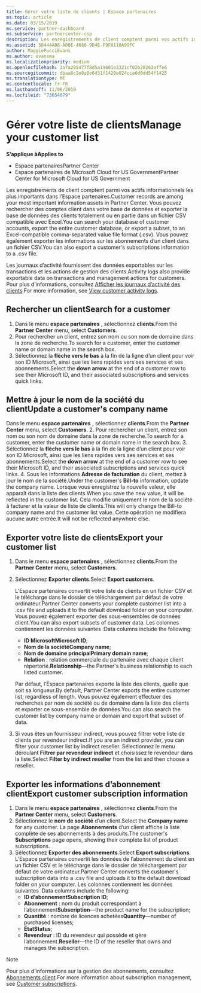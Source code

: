 ```yaml
---
title: Gérer votre liste de clients | Espace partenaires
ms.topic: article
ms.date: 03/15/2019
ms.service: partner-dashboard
ms.subservice: partnercenter-csp
description: Les enregistrements de client comptent parmi vos actifs informationnels les plus importants dans l’Espace partenaires.
ms.assetid: 58444AB8-AD6E-4686-9D4E-F9FA110A99FC
author: MaggiePucciEvans
ms.author: evansma
ms.localizationpriority: medium
ms.openlocfilehash: 3a7a295477f8d5a19601e3321cf02b20263affe6
ms.sourcegitcommit: dbaa6c2e8a0e6431f1420e024cca6d0dd54f1425
ms.translationtype: MT
ms.contentlocale: fr-FR
ms.lasthandoff: 11/06/2019
ms.locfileid: "73654079"
---
```

# <a name="manage-your-customer-list"></a><span data-ttu-id="69935-103">Gérer votre liste de clients</span><span class="sxs-lookup"><span data-stu-id="69935-103">Manage your customer list</span></span>

<span data-ttu-id="69935-104">**S’applique à**</span><span class="sxs-lookup"><span data-stu-id="69935-104">**Applies to**</span></span>

-  <span data-ttu-id="69935-105">Espace partenaires</span><span class="sxs-lookup"><span data-stu-id="69935-105">Partner Center</span></span>
-  <span data-ttu-id="69935-106">Espace partenaires de Microsoft Cloud for US Government</span><span class="sxs-lookup"><span data-stu-id="69935-106">Partner Center for Microsoft Cloud for US Government</span></span>


<span data-ttu-id="69935-107">Les enregistrements de client comptent parmi vos actifs informationnels les plus importants dans l’Espace partenaires.</span><span class="sxs-lookup"><span data-stu-id="69935-107">Customer records are among your most important information assets in Partner Center.</span></span> <span data-ttu-id="69935-108">Vous pouvez rechercher des comptes client dans votre base de données et exporter la base de données des clients totalement ou en partie dans un fichier&nbsp;CSV compatible avec Excel.</span><span class="sxs-lookup"><span data-stu-id="69935-108">You can search your database of customer accounts, export the entire customer database, or export a subset, to an Excel-compatible comma-separated value file format (.csv).</span></span> <span data-ttu-id="69935-109">Vous pouvez également exporter les informations sur les abonnements d’un client dans un fichier&nbsp;CSV.</span><span class="sxs-lookup"><span data-stu-id="69935-109">You can also export a customer's subscriptions information to a .csv file.</span></span>

<span data-ttu-id="69935-110">Les journaux d’activité fournissent des données exportables sur les transactions et les actions de gestion des clients.</span><span class="sxs-lookup"><span data-stu-id="69935-110">Activity logs also provide exportable data on transactions and management actions for customers.</span></span> <span data-ttu-id="69935-111">Pour plus d’informations, consultez [Afficher les journaux d’activité des clients](activity-logs.md).</span><span class="sxs-lookup"><span data-stu-id="69935-111">For more information, see [View customer activity logs](activity-logs.md).</span></span>


## <a name="search-for-a-customer"></a><span data-ttu-id="69935-112">Rechercher un client</span><span class="sxs-lookup"><span data-stu-id="69935-112">Search for a customer</span></span>

1.  <span data-ttu-id="69935-113">Dans le menu **espace partenaires** , sélectionnez **clients**.</span><span class="sxs-lookup"><span data-stu-id="69935-113">From the **Partner Center** menu, select **Customers**.</span></span>
2.  <span data-ttu-id="69935-114">Pour rechercher un client, entrez son nom ou son nom de domaine dans la zone de recherche.</span><span class="sxs-lookup"><span data-stu-id="69935-114">To search for a customer, enter the customer name or domain name in the search box.</span></span>
3.  <span data-ttu-id="69935-115">Sélectionnez la **flèche vers le bas** à la fin de la ligne d’un client pour voir son ID&nbsp;Microsoft, ainsi que les liens rapides vers ses services et ses abonnements.</span><span class="sxs-lookup"><span data-stu-id="69935-115">Select the **down arrow** at the end of a customer row to see their Microsoft ID, and their associated subscriptions and services quick links.</span></span>

## <a name="update-a-customers-company-name"></a><span data-ttu-id="69935-116">Mettre à jour le nom de la société du client</span><span class="sxs-lookup"><span data-stu-id="69935-116">Update a customer's company name</span></span>

<span data-ttu-id="69935-117">Dans le menu **espace partenaires** , sélectionnez **clients**.</span><span class="sxs-lookup"><span data-stu-id="69935-117">From the **Partner Center** menu, select **Customers**.</span></span>
2.  <span data-ttu-id="69935-118">Pour rechercher un client, entrez son nom ou son nom de domaine dans la zone de recherche.</span><span class="sxs-lookup"><span data-stu-id="69935-118">To search for a customer, enter the customer name or domain name in the search box.</span></span>
3.  <span data-ttu-id="69935-119">Sélectionnez la **flèche vers le bas** à la fin de la ligne d’un client pour voir son ID&nbsp;Microsoft, ainsi que les liens rapides vers ses services et ses abonnements.</span><span class="sxs-lookup"><span data-stu-id="69935-119">Select the **down arrow** at the end of a customer row to see their Microsoft ID, and their associated subscriptions and services quick links.</span></span>
4.  <span data-ttu-id="69935-120">Sous les informations **Adresse de facturation** du client, mettez à jour le nom de la société.</span><span class="sxs-lookup"><span data-stu-id="69935-120">Under the customer's **Bill-to** information, update the company name.</span></span> <span data-ttu-id="69935-121">Lorsque vous enregistrez la nouvelle valeur, elle apparaît dans la liste des clients.</span><span class="sxs-lookup"><span data-stu-id="69935-121">When you save the new value, it will be reflected in the customer list.</span></span> <span data-ttu-id="69935-122">Cela modifie uniquement le nom de la société à facturer et la valeur de liste de clients.</span><span class="sxs-lookup"><span data-stu-id="69935-122">This will only change the Bill-to company name and the customer list value.</span></span> <span data-ttu-id="69935-123">Cette opération ne modifiera aucune autre entrée.</span><span class="sxs-lookup"><span data-stu-id="69935-123">It will not be reflected anywhere else.</span></span>

## <a name="export-your-customer-list"></a><span data-ttu-id="69935-124">Exporter votre liste de clients</span><span class="sxs-lookup"><span data-stu-id="69935-124">Export your customer list</span></span>

1.  <span data-ttu-id="69935-125">Dans le menu **espace partenaires** , sélectionnez **clients**.</span><span class="sxs-lookup"><span data-stu-id="69935-125">From the **Partner Center** menu, select **Customers**.</span></span>
2.  <span data-ttu-id="69935-126">Sélectionnez **Exporter clients**.</span><span class="sxs-lookup"><span data-stu-id="69935-126">Select **Export customers**.</span></span>

    <span data-ttu-id="69935-127">L’Espace partenaires convertit votre liste de clients en un fichier&nbsp;CSV et le télécharge dans le dossier de téléchargement par défaut de votre ordinateur.</span><span class="sxs-lookup"><span data-stu-id="69935-127">Partner Center converts your complete customer list into a .csv file and uploads it to the default download folder on your computer.</span></span> <span data-ttu-id="69935-128">Vous pouvez également exporter des sous-ensembles de données client.</span><span class="sxs-lookup"><span data-stu-id="69935-128">You can also export subsets of customer data.</span></span> <span data-ttu-id="69935-129">Les colonnes contiennent les données suivantes :</span><span class="sxs-lookup"><span data-stu-id="69935-129">Data columns include the following:</span></span>

    -   <span data-ttu-id="69935-130">**ID Microsoft**</span><span class="sxs-lookup"><span data-stu-id="69935-130">**Microsoft ID**;</span></span>
    -   <span data-ttu-id="69935-131">**Nom de la société**</span><span class="sxs-lookup"><span data-stu-id="69935-131">**Company name**;</span></span>
    -   <span data-ttu-id="69935-132">**Nom de domaine principal**</span><span class="sxs-lookup"><span data-stu-id="69935-132">**Primary domain name**;</span></span>
    -   <span data-ttu-id="69935-133">**Relation**&nbsp;: relation commerciale du partenaire avec chaque client répertorié.</span><span class="sxs-lookup"><span data-stu-id="69935-133">**Relationship**—the Partner's business relationship to each listed customer.</span></span>

    <span data-ttu-id="69935-134">Par défaut, l’Espace partenaires exporte la liste des clients, quelle que soit sa longueur.</span><span class="sxs-lookup"><span data-stu-id="69935-134">By default, Partner Center exports the entire customer list, regardless of length.</span></span> <span data-ttu-id="69935-135">Vous pouvez également effectuer des recherches par nom de société ou de domaine dans la liste des clients et exporter ce sous-ensemble de données.</span><span class="sxs-lookup"><span data-stu-id="69935-135">You can also search the customer list by company name or domain and export that subset of data.</span></span>

3.  <span data-ttu-id="69935-136">Si vous êtes un fournisseur indirect, vous pouvez filtrer votre liste de clients par revendeur indirect.</span><span class="sxs-lookup"><span data-stu-id="69935-136">If you are an indirect provider, you can filter your customer list by indirect reseller.</span></span> <span data-ttu-id="69935-137">Sélectionnez le menu déroulant **Filtrer par revendeur indirect** et choisissez le revendeur dans la liste.</span><span class="sxs-lookup"><span data-stu-id="69935-137">Select **Filter by indirect reseller** from the list and then choose a reseller.</span></span>


## <a name="export-customer-subscription-information"></a><span data-ttu-id="69935-138">Exporter les informations d’abonnement client</span><span class="sxs-lookup"><span data-stu-id="69935-138">Export customer subscription information</span></span>

1.  <span data-ttu-id="69935-139">Dans le menu **espace partenaires** , sélectionnez **clients**.</span><span class="sxs-lookup"><span data-stu-id="69935-139">From the **Partner Center** menu, select **Customers**.</span></span>
2.  <span data-ttu-id="69935-140">Sélectionnez le **nom de société** d’un client.</span><span class="sxs-lookup"><span data-stu-id="69935-140">Select the **Company name** for any customer.</span></span> <span data-ttu-id="69935-141">La page **Abonnements** d’un client affiche la liste complète de ses abonnements à des produits.</span><span class="sxs-lookup"><span data-stu-id="69935-141">The customer's **Subscriptions** page opens, showing their complete list of product subscriptions.</span></span>
3.  <span data-ttu-id="69935-142">Sélectionnez **Exporter des abonnements**.</span><span class="sxs-lookup"><span data-stu-id="69935-142">Select **Export subscriptions**.</span></span> <span data-ttu-id="69935-143">L’Espace partenaires convertit les données de l’abonnement du client en un fichier&nbsp;CSV et le télécharge dans le dossier de téléchargement par défaut de votre ordinateur.</span><span class="sxs-lookup"><span data-stu-id="69935-143">Partner Center converts the customer's subscription data into a .csv file and uploads it to the default download folder on your computer.</span></span> <span data-ttu-id="69935-144">Les colonnes contiennent les données suivantes :</span><span class="sxs-lookup"><span data-stu-id="69935-144">Data columns include the following:</span></span>
    -   <span data-ttu-id="69935-145">**ID d’abonnement**</span><span class="sxs-lookup"><span data-stu-id="69935-145">**Subscription ID**;</span></span>
    -   <span data-ttu-id="69935-146">**Abonnement**&nbsp;: nom du produit correspondant à l’abonnement</span><span class="sxs-lookup"><span data-stu-id="69935-146">**Subscription**—the product name for the subscription;</span></span>
    -   <span data-ttu-id="69935-147">**Quantité**&nbsp;: nombre de licences achetées</span><span class="sxs-lookup"><span data-stu-id="69935-147">**Quantity**—number of purchased licenses;</span></span>
    -   <span data-ttu-id="69935-148">**État**</span><span class="sxs-lookup"><span data-stu-id="69935-148">**Status**;</span></span>
    -   <span data-ttu-id="69935-149">**Revendeur**&nbsp;: ID du revendeur qui possède et gère l’abonnement.</span><span class="sxs-lookup"><span data-stu-id="69935-149">**Reseller**—the ID of the reseller that owns and manages the subscription.</span></span>

> [!NOTE]  
> <span data-ttu-id="69935-150">Pour plus d’informations sur la gestion des abonnements, consultez [Abonnements client](customer-subscriptions.md).</span><span class="sxs-lookup"><span data-stu-id="69935-150">For more information about subscription management, see [Customer subscriptions](customer-subscriptions.md).</span></span>

     

 

 



